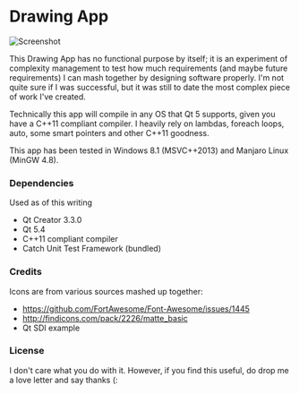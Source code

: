 Drawing App
======

![Screenshot](https://lh5.googleusercontent.com/-y40TrMwn3Ac/VWMzffXUf5I/AAAAAAAACLg/1WEoJZxaNSI/w659-h445-no/2015-05-25%2B22_35_03-.png)

This Drawing App has no functional purpose by itself; it is an experiment of complexity management to test how much requirements (and maybe future requirements) I can mash together by designing software properly. I'm not quite sure if I was successful, but it was still to date the most complex piece of work I've created.

Technically this app will compile in any OS that Qt 5 supports, given you have a C++11 compliant compiler. I heavily rely on lambdas, foreach loops, auto, some smart pointers and other C++11 goodness. 

This app has been tested in Windows 8.1 (MSVC++2013) and Manjaro Linux (MinGW 4.8).

### Dependencies
Used as of this writing
- Qt Creator 3.3.0
- Qt 5.4
- C++11 compliant compiler
- Catch Unit Test Framework (bundled)

### Credits
Icons are from various sources mashed up together:
- https://github.com/FortAwesome/Font-Awesome/issues/1445
- http://findicons.com/pack/2226/matte_basic
- Qt SDI example

### License
I don't care what you do with it. However, if you find this useful, do drop me a love letter and say thanks (:
